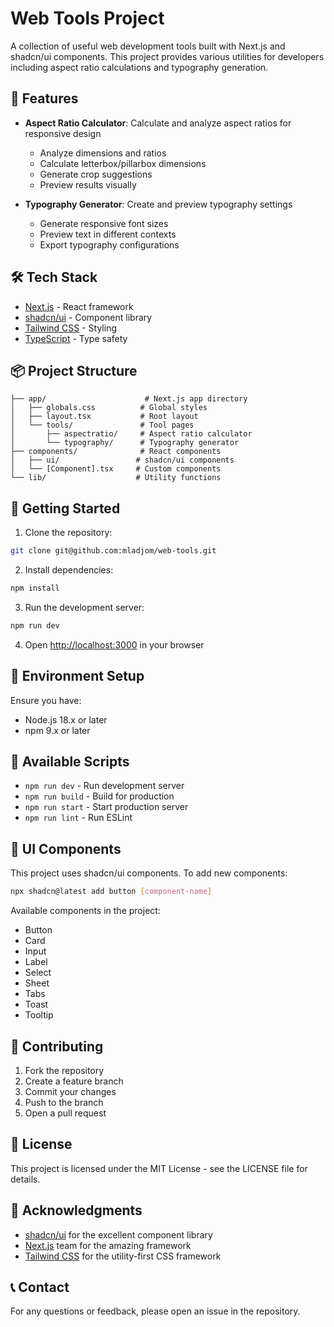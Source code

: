 # Web Tools Project

A collection of useful web development tools built with Next.js and shadcn/ui components. This project provides various utilities for developers including aspect ratio calculations and typography generation.

## 🚀 Features

- **Aspect Ratio Calculator**: Calculate and analyze aspect ratios for responsive design
  - Analyze dimensions and ratios
  - Calculate letterbox/pillarbox dimensions
  - Generate crop suggestions
  - Preview results visually

- **Typography Generator**: Create and preview typography settings
  - Generate responsive font sizes
  - Preview text in different contexts
  - Export typography configurations

## 🛠️ Tech Stack

- [Next.js](https://nextjs.org/) - React framework
- [shadcn/ui](https://ui.shadcn.com/) - Component library
- [Tailwind CSS](https://tailwindcss.com/) - Styling
- [TypeScript](https://www.typescriptlang.org/) - Type safety

## 📦 Project Structure

```
├── app/                      # Next.js app directory
│   ├── globals.css          # Global styles
│   ├── layout.tsx           # Root layout
│   └── tools/               # Tool pages
│       ├── aspectratio/     # Aspect ratio calculator
│       └── typography/      # Typography generator
├── components/              # React components
│   ├── ui/                 # shadcn/ui components
│   └── [Component].tsx     # Custom components
└── lib/                    # Utility functions
```

## 🚀 Getting Started

1. Clone the repository:
```bash
git clone git@github.com:mladjom/web-tools.git
```

2. Install dependencies:
```bash
npm install
```

3. Run the development server:
```bash
npm run dev
```

4. Open [http://localhost:3000](http://localhost:3000) in your browser

## 📝 Environment Setup

Ensure you have:
- Node.js 18.x or later
- npm 9.x or later

## 🔧 Available Scripts

- `npm run dev` - Run development server
- `npm run build` - Build for production
- `npm run start` - Start production server
- `npm run lint` - Run ESLint

## 🎨 UI Components

This project uses shadcn/ui components. To add new components:

```bash
npx shadcn@latest add button [component-name]
```

Available components in the project:
- Button
- Card
- Input
- Label
- Select
- Sheet
- Tabs
- Toast
- Tooltip

## 🤝 Contributing

1. Fork the repository
2. Create a feature branch
3. Commit your changes
4. Push to the branch
5. Open a pull request

## 📄 License

This project is licensed under the MIT License - see the LICENSE file for details.

## 🙏 Acknowledgments

- [shadcn/ui](https://ui.shadcn.com/) for the excellent component library
- [Next.js](https://nextjs.org/) team for the amazing framework
- [Tailwind CSS](https://tailwindcss.com/) for the utility-first CSS framework

## 📞 Contact

For any questions or feedback, please open an issue in the repository.